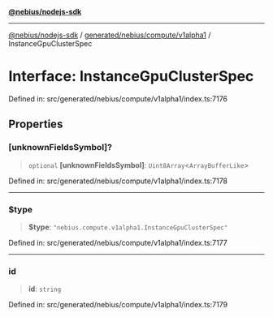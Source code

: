 [**@nebius/nodejs-sdk**](../../../../../README.md)

***

[@nebius/nodejs-sdk](../../../../../README.md) / [generated/nebius/compute/v1alpha1](../README.md) / InstanceGpuClusterSpec

# Interface: InstanceGpuClusterSpec

Defined in: src/generated/nebius/compute/v1alpha1/index.ts:7176

## Properties

### \[unknownFieldsSymbol\]?

> `optional` **\[unknownFieldsSymbol\]**: `Uint8Array`\<`ArrayBufferLike`\>

Defined in: src/generated/nebius/compute/v1alpha1/index.ts:7178

***

### $type

> **$type**: `"nebius.compute.v1alpha1.InstanceGpuClusterSpec"`

Defined in: src/generated/nebius/compute/v1alpha1/index.ts:7177

***

### id

> **id**: `string`

Defined in: src/generated/nebius/compute/v1alpha1/index.ts:7179
